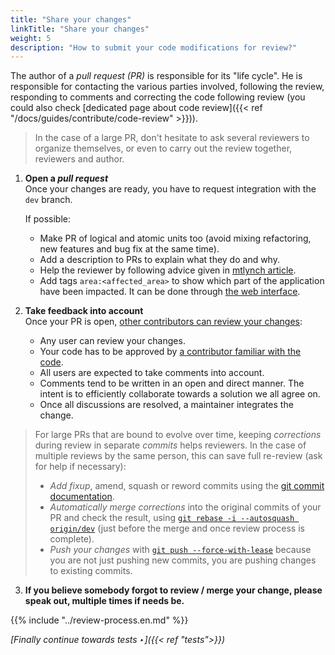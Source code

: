 ```yaml
---
title: "Share your changes"
linkTitle: "Share your changes"
weight: 5
description: "How to submit your code modifications for review?"
---
```


The author of a _pull request (PR)_ is responsible for its "life cycle". He is responsible for contacting the various parties involved, following the review, responding to comments and correcting the code following review (you could also check [dedicated page about code review]({{< ref "/docs/guides/contribute/code-review" >}})).

> In the case of a large PR, don't hesitate to ask several reviewers to organize themselves, or even to carry out the review together, reviewers and author.

1. **Open a _pull request_** \
   Once your changes are ready, you have to request integration with the `dev` branch.

   If possible:
      - Make PR of logical and atomic units too (avoid mixing refactoring, new features and bug fix at the same time).
      - Add a description to PRs to explain what they do and why.
      - Help the reviewer by following advice given in [mtlynch article](https://mtlynch.io/code-review-love/).
      - Add tags `area:<affected_area>` to show which part of the application have been impacted. It can be done through [the web interface](https://docs.github.com/en/pull-requests/collaborating-with-pull-requests/proposing-changes-to-your-work-with-pull-requests/creating-a-pull-request).

2. **Take feedback into account** \
   Once your PR is open, [other contributors can review your changes](https://docs.github.com/en/pull-requests/collaborating-with-pull-requests/reviewing-changes-in-pull-requests/about-pull-request-reviews):

   - Any user can review your changes.
   - Your code has to be approved by [a contributor familiar with the code](https://github.com/osrd-project/osrd/blob/dev/.github/CODEOWNERS).
   - All users are expected to take comments into account.
   - Comments tend to be written in an open and direct manner.
     The intent is to efficiently collaborate towards a solution we all agree on.
   - Once all discussions are resolved, a maintainer integrates the change.

> For large PRs that are bound to evolve over time, keeping _corrections_ during review in separate
_commits_ helps reviewers. In the case of multiple reviews by the same person, this can save full
re-review (ask for help if necessary):
>  * _Add fixup_, amend, squash or reword commits using the
[git commit documentation](https://git-scm.com/docs/git-commit#Documentation/git-commit.txt---fixupamendrewordltcommitgt).
>  * _Automatically merge corrections_ into the original commits of your PR and check the result, using
[`git rebase -i --autosquash origin/dev`](https://git-scm.com/docs/git-rebase#Documentation/git-rebase.txt---autosquash)
(just before the merge and once review process is complete).
>  * _Push your changes_ with
[`git push --force-with-lease`](https://git-scm.com/docs/git-push#Documentation/git-push.txt---no-force-with-lease)
because you are not just pushing new commits, you are pushing changes to existing commits.

3. **If you believe somebody forgot to review / merge your change, please speak out, multiple times if needs be.**

{{% include "../review-process.en.md" %}}

*[Finally continue towards tests ‣]({{< ref "tests">}})*
